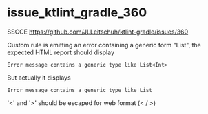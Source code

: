 # issue_ktlint_gradle_360
SSCCE https://github.com/JLLeitschuh/ktlint-gradle/issues/360

Custom rule is emitting an error containing a generic form "List<Int>", the expected HTML report should display

    Error message contains a generic type like List<Int>
    
But actually it displays

    Error message contains a generic type like List
    
'<' and '>' should be escaped for web format (&lt; / &gt;)

